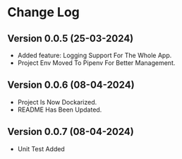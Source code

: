 # Change Log

## Version 0.0.5 (25-03-2024)

- Added feature: Logging Support For The Whole App.
- Project Env Moved To Pipenv For Better Management.

## Version 0.0.6 (08-04-2024)

- Project Is Now Dockarized.
- README Has Been Updated.

## Version 0.0.7 (08-04-2024)

- Unit Test Added